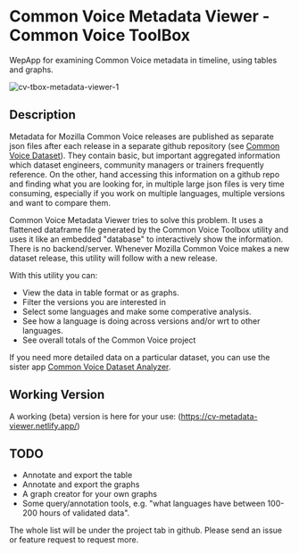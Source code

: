 # Common Voice Metadata Viewer - Common Voice ToolBox

WepApp for examining Common Voice metadata in timeline, using tables and graphs.


![cv-tbox-metadata-viewer-1](https://user-images.githubusercontent.com/8849617/196776948-ca88dc68-0f85-4dc1-880b-cfe3aea00ffd.png)

## Description

Metadata for Mozilla Common Voice releases are published as separate json files after each release in a separate github repository (see [Common Voice Dataset](https://github.com/common-voice/cv-dataset)). They contain basic, but important aggregated information which dataset engineers, community managers or trainers frequently reference. On the other, hand accessing this information on a github repo and finding what you are looking for, in multiple large json files is very time consuming, especially if you work on multiple languages, multiple versions and want to compare them.

Common Voice Metadata Viewer tries to solve this problem. It uses a flattened dataframe file generated by the Common Voice Toolbox utility and uses it like an embedded "database" to interactively show the information. There is no backend/server. Whenever Mozilla Common Voice makes a new dataset release, this utility will follow with a new release.

With this utility you can:

- View the data in table format or as graphs.
- Filter the versions you are interested in
- Select some languages and make some comperative analysis.
- See how a language is doing across versions and/or wrt to other languages.
- See overall totals of the Common Voice project

If you need more detailed data on a particular dataset, you can use the sister app [Common Voice Dataset Analyzer](https://cv-dataset-analyzer.netlify.app/).

## Working Version

A working (beta) version is here for your use: (https://cv-metadata-viewer.netlify.app/)

## TODO

- Annotate and export the table
- Annotate and export the graphs
- A graph creator for your own graphs
- Some query/annotation tools, e.g. "what languages have between 100-200 hours of validated data".

The whole list will be under the project tab in github. Please send an issue or feature request to request more.
